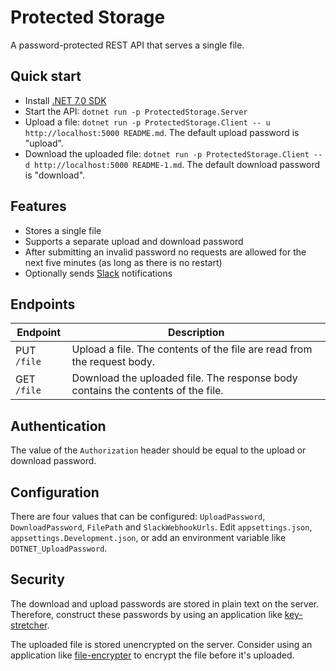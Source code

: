 # Protected Storage
A password-protected REST API that serves a single file.

## Quick start
- Install [.NET 7.0 SDK](https://dotnet.microsoft.com/download/dotnet/7.0)
- Start the API: `dotnet run -p ProtectedStorage.Server`
- Upload a file: `dotnet run -p ProtectedStorage.Client -- u http://localhost:5000 README.md`. The default upload password is "upload".
- Download the uploaded file: `dotnet run -p ProtectedStorage.Client -- d http://localhost:5000 README-1.md`. The default download password is "download".

##  Features
- Stores a single file
- Supports a separate upload and download password
- After submitting an invalid password no requests are allowed for the next five minutes (as long as there is no restart)
- Optionally sends [Slack](https://slack.com/) notifications

## Endpoints
| Endpoint | Description |
| --- | --- |
| PUT `/file` | Upload a file. The contents of the file are read from the request body. |
| GET `/file` | Download the uploaded file. The response body contains the contents of the file. |

## Authentication
The value of the `Authorization` header should be equal to the upload or download password.

## Configuration
There are four values that can be configured: `UploadPassword`, `DownloadPassword`, `FilePath` and `SlackWebhookUrls`. Edit `appsettings.json`, `appsettings.Development.json`, or add an environment variable like `DOTNET_UploadPassword`.

## Security
The download and upload passwords are stored in plain text on the server. Therefore, construct these passwords by using an application like [key-stretcher](https://github.com/rdragon/key-stretcher).

The uploaded file is stored unencrypted on the server. Consider using an application like [file-encrypter](https://github.com/rdragon/file-encrypter) to encrypt the file before it's uploaded.
